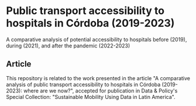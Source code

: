 # Public transport accessibility to hospitals in Córdoba (2019-2023)
A comparative analysis of potential accessibility to hospitals before (2019), during (2021), and after the pandemic (2022-2023)

## Article
This repository is related to the work presented in the article "A comparative analysis of public transport accessibility to hospitals in Córdoba (2019-2023): where are we now?", accepted for publication in Data & Policy's Special Collection: "Sustainable Mobility Using Data in Latin America".